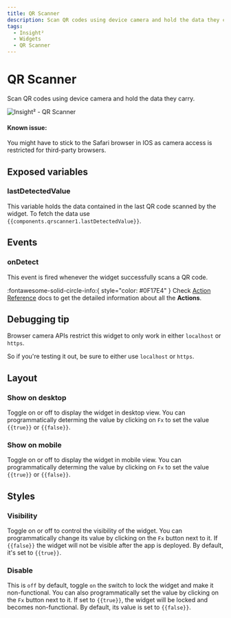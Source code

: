 ```yaml
---
title: QR Scanner
description: Scan QR codes using device camera and hold the data they carry. 
tags:
  - Insight²
  - Widgets
  - QR Scanner
---
```



# QR Scanner
Scan QR codes using device camera and hold the data they carry.



![Insight² - QR Scanner](/_images/insight2/widgets/qr-scanner/qr-scanner.jpeg)



#### Known issue:
You might have to stick to the Safari browser in IOS as camera access is restricted for third-party browsers.

## Exposed variables
### lastDetectedValue

This variable holds the data contained in the last QR code scanned by the widget. To fetch the data use `{{components.qrscanner1.lastDetectedValue}}`.

## Events
### onDetect

This event is fired whenever the widget successfully scans a QR code.

:fontawesome-solid-circle-info:{ style="color: #0F17E4" }
Check [Action Reference](/docs/actions/show-alert) docs to get the detailed information about all the **Actions**.


## Debugging tip

Browser camera APIs restrict this widget to only work in either `localhost` or `https`.

So if you're testing it out, be sure to either use `localhost` or `https`.

## Layout

### Show on desktop

Toggle on or off to display the widget in desktop view. You can programmatically determing the value by clicking on `Fx` to set the value `{{true}}` or `{{false}}`.
### Show on mobile

Toggle on or off to display the widget in mobile view. You can programmatically determing the value by clicking on `Fx` to set the value `{{true}}` or `{{false}}`.

## Styles

### Visibility

Toggle on or off to control the visibility of the widget. You can programmatically change its value by clicking on the `Fx` button next to it. If `{{false}}` the widget will not be visible after the app is deployed. By default, it's set to `{{true}}`.

### Disable

This is `off` by default, toggle `on` the switch to lock the widget and make it non-functional. You can also programmatically set the value by clicking on the `Fx` button next to it. If set to `{{true}}`, the widget will be locked and becomes non-functional. By default, its value is set to `{{false}}`.
